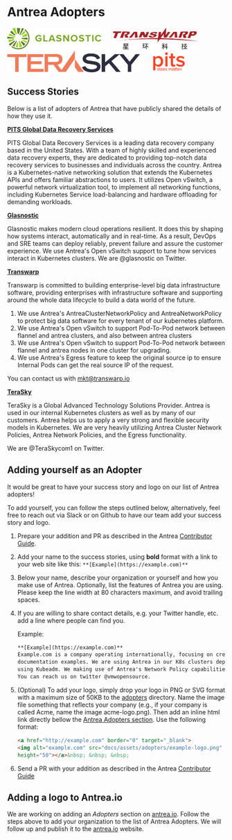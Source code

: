 # Antrea Adopters

<a href="http://glasnostic.com" border="0" target="_blank">
<img alt="glasnostic.com" src="docs/assets/adopters/glasnostic-logo.png"
height="50"></a>&nbsp; &nbsp; &nbsp;

<a href="https://www.transwarp.io" border="0" target="_blank">
<img alt="https://www.transwarp.io" src="docs/assets/adopters/transwarp-logo.png"
height="50"></a>&nbsp; &nbsp; &nbsp;

<a href="https://www.terasky.com" border="0" target="_blank">
<img alt="https://www.terasky.com" src="docs/assets/adopters/terasky-logo.png"
height="50"></a>&nbsp; &nbsp; &nbsp;

<a href="http://www.pitsdatarecovery.net" border="0" target="_blank">
<img alt="PITS Global Data Recovery Services" src="docs/assets/adopters/pits-logo.svg"
height="50"></a>&nbsp; &nbsp; &nbsp;

## Success Stories

Below is a list of adopters of Antrea that have publicly shared the details
of how they use it.

**[PITS Global Data Recovery Services](https://www.pitsdatarecovery.net/)**

PITS Global Data Recovery Services is a leading data recovery company based in the United States. With a team of highly skilled and experienced data recovery experts, they are dedicated to providing top-notch data recovery services to businesses and individuals across the country. Antrea is a Kubernetes-native networking solution that extends the Kubernetes APIs and offers familiar abstractions to users. It utilizes Open vSwitch, a powerful network virtualization tool, to implement all networking functions, including Kubernetes Service load-balancing and hardware offloading for demanding workloads. 

**[Glasnostic](https://glasnostic.com)**

Glasnostic makes modern cloud operations resilient. It does this by shaping how
systems interact, automatically and in real-time. As a result, DevOps and SRE
teams can deploy reliably, prevent failure and assure the customer experience.
We use Antrea's Open vSwitch support to tune how services interact in Kubernetes
clusters. We are @glasnostic on Twitter.

**[Transwarp](https://www.transwarp.io)**

Transwarp is committed to building enterprise-level big data infrastructure
software, providing enterprises with infrastructure software and supporting
around the whole data lifecycle to build a data world of the future.

1. We use Antrea's AntreaClusterNetworkPolicy and AntreaNetworkPolicy to protect
big data software for every tenant of our kubernetes platform.
2. We use Antrea's Open vSwitch to support Pod-To-Pod network between flannel and
antrea clusters, and also between antrea clusters
3. We use Antrea's Open vSwitch to support Pod-To-Pod network between flannel and
antrea nodes in one cluster for upgrading.
4. We use Antrea's Egress feature to keep the original source ip to ensure
Internal Pods can get the real source IP of the request.

You can contact us with mkt@transwarp.io

**[TeraSky](https://terasky.com)**

TeraSky is a Global Advanced Technology Solutions Provider.
Antrea is used in our internal Kubernetes clusters as well as by many of our customers.
Antrea helps us to apply a very strong and flexible security models in Kubernetes.
We are very heavily utilizing Antrea Cluster Network Policies, Antrea Network Policies,
and the Egress functionality.

We are @TeraSkycom1 on Twitter.  

## Adding yourself as an Adopter

It would be great to have your success story and logo on our list of
Antrea adopters!

To add yourself, you can follow the steps outlined below, alternatively,
feel free to reach out via Slack or on Github to have our team
add your success story and logo.

1. Prepare your addition and PR as described in the Antrea
[Contributor Guide](CONTRIBUTING.md).

2. Add your name to the success stories, using **bold** format with a link to
your web site like this: `**[Example](https://example.com)**`

3. Below your name, describe your organization or yourself and how you make
use of Antrea. Optionally, list the features of Antrea you are using. Please
keep the line width at 80 characters maximum, and avoid trailing spaces.

4. If you are willing to share contact details, e.g. your Twitter handle, etc.
add a line where people can find you.

    Example:

    ```markdown
    **[Example](https://example.com)**
    Example.com is a company operating internationally, focusing on creating
    documentation examples. We are using Antrea in our K8s clusters deployed
    using Kubeadm. We making use of Antrea's Network Policy capabilities.
    You can reach us on twitter @vmwopensource.
    ```

5. (Optional) To add your logo, simply drop your logo in PNG or SVG format with
a maximum size of 50KB to the [adopters](docs/assets/adopters) directory.
Name the image file something that reflects your company (e.g., if your company
is called Acme, name the image acme-logo.png). Then add an inline html link
directly bellow the [Antrea Adopters section](#Antrea-Adopters). Use the
following format:

    ```html
    <a href="http://example.com" border="0" target="_blank">
    <img alt="example.com" src="docs/assets/adopters/example-logo.png"
    height="50"></a>&nbsp; &nbsp; &nbsp;
    ```

6. Send a PR with your addition as described in the Antrea
[Contributor Guide](CONTRIBUTING.md)

## Adding a logo to Antrea.io

We are working on adding an *Adopters* section on [antrea.io][1].
Follow the steps above to add your organization to the list of Antrea Adopters.
We will follow up and publish it to the [antrea.io][1] website.

[1]: https://antrea.io
